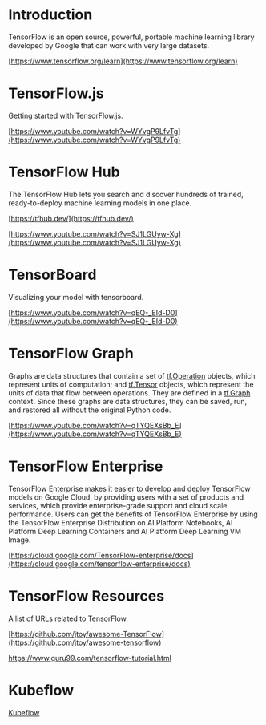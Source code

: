 # Introduction
TensorFlow is an open source, powerful, portable machine learning library developed by Google that can work with very large datasets.

[https://www.tensorflow.org/learn](https://www.tensorflow.org/learn)


# TensorFlow.js

Getting started with TensorFlow.js.

[https://www.youtube.com/watch?v=WYvgP9LfvTg](https://www.youtube.com/watch?v=WYvgP9LfvTg)


# TensorFlow Hub

The TensorFlow Hub lets you search and discover hundreds of trained, ready-to-deploy machine learning models in one place.

[https://tfhub.dev/](https://tfhub.dev/)

[https://www.youtube.com/watch?v=SJ1LGUyw-Xg](https://www.youtube.com/watch?v=SJ1LGUyw-Xg)


# TensorBoard

Visualizing your model with tensorboard.

[https://www.youtube.com/watch?v=qEQ-_EId-D0](https://www.youtube.com/watch?v=qEQ-_EId-D0)


# TensorFlow Graph

Graphs are data structures that contain a set of [tf.Operation](https://www.tensorflow.org/api_docs/python/tf/Operation) objects, which represent units of computation; and [tf.Tensor](https://www.tensorflow.org/api_docs/python/tf/Tensor) objects, which represent the units of data that flow between operations. They are defined in a [tf.Graph](https://www.tensorflow.org/api_docs/python/tf/Graph) context. Since these graphs are data structures, they can be saved, run, and restored all without the original Python code.

[https://www.youtube.com/watch?v=qTYQEXsBb_E](https://www.youtube.com/watch?v=qTYQEXsBb_E)


# TensorFlow Enterprise

TensorFlow Enterprise makes it easier to develop and deploy TensorFlow models on Google Cloud, by providing users with a set of products and services, which provide enterprise-grade support and cloud scale performance. Users can get the benefits of TensorFlow Enterprise by using the TensorFlow Enterprise Distribution on AI Platform Notebooks, AI Platform Deep Learning Containers and AI Platform Deep Learning VM Image.

[https://cloud.google.com/TensorFlow-enterprise/docs](https://cloud.google.com/tensorflow-enterprise/docs)


# TensorFlow Resources

A list of URLs related to TensorFlow.

[https://github.com/jtoy/awesome-TensorFlow](https://github.com/jtoy/awesome-tensorflow)

https://www.guru99.com/tensorflow-tutorial.html

# Kubeflow

[Kubeflow](Kubeflow)

